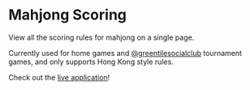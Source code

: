 # Mahjong Scoring

View all the scoring rules for mahjong on a single page.

Currently used for home games and [@greentilesocialclub](https://greentilesocialclub.com/) tournament games, and only supports Hong Kong style rules.

Check out the [live application](https://mahjong-scoring/)!
